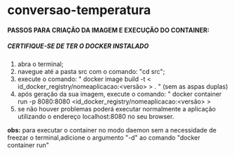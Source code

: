# conversao-temperatura
#### PASSOS PARA CRIAÇÃO DA IMAGEM E EXECUÇÃO DO CONTAINER:
##### **CERTIFIQUE-SE DE TER O DOCKER INSTALADO**
1. abra o terminal;
2. navegue até a pasta src com o comando: "cd src";
3. execute o comando: " docker image build -t < id_docker_registry/nomeaplicacao:<versão> > . " (sem as aspas duplas)
4. após geração da sua imagem, execute o comando: " docker container run -p 8080:8080 <id_docker_registry/nomeaplicacao:<versão> >
5. se não houver problemas poderá executar normalmente a aplicação utilizando o endereço localhost:8080 no seu browser.

**obs:**
para executar o container no modo daemon sem a necessidade de freezar o terminal,adicione o argumento "-d" ao comando "docker container run"
